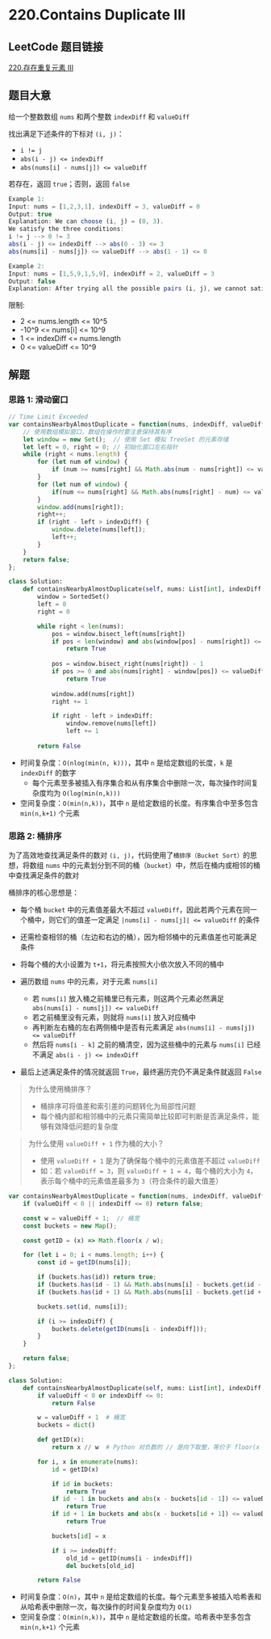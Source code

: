 # 220.Contains Duplicate III

## LeetCode 题目链接

[220.存在重复元素 III](https://leetcode.cn/problems/contains-duplicate-iii/)

## 题目大意

给一个整数数组 `nums` 和两个整数 `indexDiff` 和 `valueDiff` 

找出满足下述条件的下标对 `(i, j)`：
- `i != j`
- `abs(i - j) <= indexDiff`
- `abs(nums[i] - nums[j]) <= valueDiff`

若存在，返回 `true`；否则，返回 `false` 

```js
Example 1:
Input: nums = [1,2,3,1], indexDiff = 3, valueDiff = 0
Output: true
Explanation: We can choose (i, j) = (0, 3).
We satisfy the three conditions:
i != j --> 0 != 3
abs(i - j) <= indexDiff --> abs(0 - 3) <= 3
abs(nums[i] - nums[j]) <= valueDiff --> abs(1 - 1) <= 0

Example 2:
Input: nums = [1,5,9,1,5,9], indexDiff = 2, valueDiff = 3
Output: false
Explanation: After trying all the possible pairs (i, j), we cannot satisfy the three conditions, so we return false.
```

限制:
- 2 <= nums.length <= 10^5
- -10^9 <= nums[i] <= 10^9
- 1 <= indexDiff <= nums.length
- 0 <= valueDiff <= 10^9

## 解题

### 思路 1: 滑动窗口

```js
// Time Limit Exceeded
var containsNearbyAlmostDuplicate = function(nums, indexDiff, valueDiff) {
    // 使用数组模拟窗口，数组在操作时要注意保持其有序
    let window = new Set();  // 使用 Set 模拟 TreeSet 的元素存储
    let left = 0, right = 0; // 初始化窗口左右指针
    while (right < nums.length) {
        for (let num of window) {
            if (num >= nums[right] && Math.abs(num - nums[right]) <= valueDiff) return true;
        }
        for (let num of window) {
            if(num <= nums[right] && Math.abs(nums[right] - num) <= valueDiff) return true;
        }
        window.add(nums[right]);
        right++;
        if (right - left > indexDiff) {
            window.delete(nums[left]);
            left++;
        }
    }
    return false;
};
```
```python
class Solution:
    def containsNearbyAlmostDuplicate(self, nums: List[int], indexDiff: int, valueDiff: int) -> bool:
        window = SortedSet()
        left = 0
        right = 0

        while right < len(nums):
            pos = window.bisect_left(nums[right])
            if pos < len(window) and abs(window[pos] - nums[right]) <= valueDiff:
                return True
            
            pos = window.bisect_right(nums[right]) - 1
            if pos >= 0 and abs(nums[right] - window[pos]) <= valueDiff:
                return True
            
            window.add(nums[right])
            right += 1

            if right - left > indexDiff:
                window.remove(nums[left])
                left += 1
        
        return False
```

- 时间复杂度：`O(nlog(min(n, k)))`，其中 `n` 是给定数组的长度，`k` 是 `indexDiff` 的数字
  - 每个元素至多被插入有序集合和从有序集合中删除一次，每次操作时间复杂度均为 `O(log(min(n,k)))`
- 空间复杂度：`O(min(n,k))`，其中 `n` 是给定数组的长度。有序集合中至多包含 `min(n,k+1)` 个元素

### 思路 2: 桶排序

为了高效地查找满足条件的数对 `(i, j)`，代码使用了`桶排序（Bucket Sort）`的思想，将数组 `nums` 中的元素划分到不同的桶（`bucket`）中，然后在桶内或相邻的桶中查找满足条件的数对

桶排序的核心思想是：
- 每个桶 `bucket` 中的元素值差最大不超过 `valueDiff`，因此若两个元素在同一个桶中，则它们的值差一定满足 `|nums[i] - nums[j]| <= valueDiff` 的条件
- 还需检查相邻的桶（左边和右边的桶），因为相邻桶中的元素值差也可能满足条件

- 将每个桶的大小设置为 `t+1`，将元素按照大小依次放入不同的桶中
- 遍历数组 `nums` 中的元素，对于元素 `nums[i]`
  - 若 `nums[i]` 放入桶之前桶里已有元素，则这两个元素必然满足 `abs(nums[i] - nums[j]) <= valueDiff`
  - 若之前桶里没有元素，则就将 `nums[i]` 放入对应桶中
  - 再判断左右桶的左右两侧桶中是否有元素满足 `abs(nums[i] - nums[j]) <= valueDiff`
  - 然后将 `nums[i - k]` 之前的桶清空，因为这些桶中的元素与 `nums[i]` 已经不满足 `abs(i - j) <= indexDiff` 
- 最后上述满足条件的情况就返回 `True`，最终遍历完仍不满足条件就返回 `False`

> 为什么使用桶排序？
> - 桶排序可将值差和索引差的问题转化为局部性问题
> - 每个桶内部和相邻桶中的元素只需简单比较即可判断是否满足条件，能够有效降低问题的复杂度

> 为什么使用 `valueDiff + 1` 作为桶的大小？
> - 使用 `valueDiff + 1` 是为了确保每个桶中的元素值差不超过 `valueDiff`
> - 如：若 `valueDiff = 3`，则 `valueDiff + 1 = 4`，每个桶的大小为 `4`，表示每个桶中的元素值差最多为 `3`（符合条件的最大值差）

```js
var containsNearbyAlmostDuplicate = function(nums, indexDiff, valueDiff) {
    if (valueDiff < 0 || indexDiff <= 0) return false;

    const w = valueDiff + 1;  // 桶宽
    const buckets = new Map();

    const getID = (x) => Math.floor(x / w);

    for (let i = 0; i < nums.length; i++) {
        const id = getID(nums[i]);

        if (buckets.has(id)) return true;
        if (buckets.has(id - 1) && Math.abs(nums[i] - buckets.get(id - 1)) <= valueDiff) return true;
        if (buckets.has(id + 1) && Math.abs(nums[i] - buckets.get(id + 1)) <= valueDiff) return true;

        buckets.set(id, nums[i]);

        if (i >= indexDiff) {
            buckets.delete(getID(nums[i - indexDiff]));
        }
    }

    return false;
};
```
```python
class Solution:
    def containsNearbyAlmostDuplicate(self, nums: List[int], indexDiff: int, valueDiff: int) -> bool:
        if valueDiff < 0 or indexDiff <= 0:
            return False

        w = valueDiff + 1  # 桶宽
        buckets = dict()

        def getID(x):
            return x // w  # Python 对负数的 // 是向下取整，等价于 floor(x / w)

        for i, x in enumerate(nums):
            id = getID(x)

            if id in buckets:
                return True
            if id - 1 in buckets and abs(x - buckets[id - 1]) <= valueDiff:
                return True
            if id + 1 in buckets and abs(x - buckets[id + 1]) <= valueDiff:
                return True

            buckets[id] = x

            if i >= indexDiff:
                old_id = getID(nums[i - indexDiff])
                del buckets[old_id]

        return False
```

- 时间复杂度：`O(n)`，其中 `n` 是给定数组的长度。每个元素至多被插入哈希表和从哈希表中删除一次，每次操作的时间复杂度均为 `O(1)`
- 空间复杂度：`O(min(n,k))`，其中 `n` 是给定数组的长度。哈希表中至多包含 `min(n,k+1)` 个元素